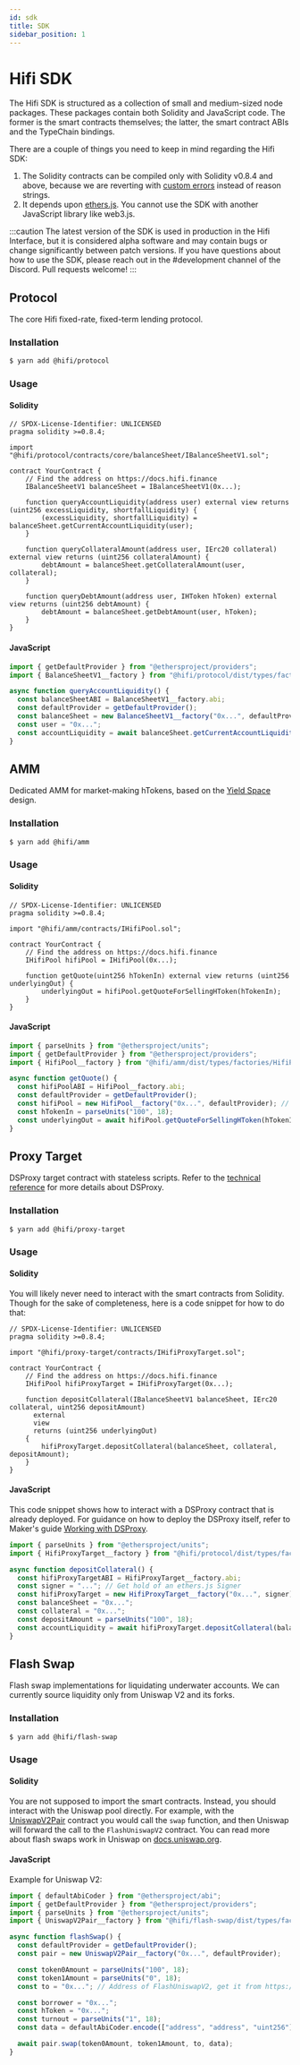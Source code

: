 ```yaml
---
id: sdk
title: SDK
sidebar_position: 1
---
```


# Hifi SDK

The Hifi SDK is structured as a collection of small and medium-sized node packages. These packages contain both
Solidity and JavaScript code. The former is the smart contracts themselves; the latter, the smart contract ABIs and the
TypeChain bindings.

There are a couple of things you need to keep in mind regarding the Hifi SDK:

1. The Solidity contracts can be compiled only with Solidity v0.8.4 and above, because we are reverting with [custom
   errors](https://blog.soliditylang.org/2021/04/21/custom-errors/) instead of reason strings.
2. It depends upon [ethers.js](https://github.com/ethers-io/ethers.js). You cannot use the SDK with another JavaScript library
   like web3.js.

:::caution
The latest version of the SDK is used in production in the Hifi Interface, but it is considered alpha software and may contain bugs or change significantly between patch versions. If you have questions about how to use the SDK, please reach out in the #development channel of the Discord. Pull requests welcome!
:::

## Protocol

The core Hifi fixed-rate, fixed-term lending protocol.

### Installation

```bash
$ yarn add @hifi/protocol
```

### Usage

#### Solidity

```solidity
// SPDX-License-Identifier: UNLICENSED
pragma solidity >=0.8.4;

import "@hifi/protocol/contracts/core/balanceSheet/IBalanceSheetV1.sol";

contract YourContract {
    // Find the address on https://docs.hifi.finance
    IBalanceSheetV1 balanceSheet = IBalanceSheetV1(0x...);

    function queryAccountLiquidity(address user) external view returns (uint256 excessLiquidity, shortfallLiquidity) {
        (excessLiquidity, shortfallLiquidity) = balanceSheet.getCurrentAccountLiquidity(user);
    }

    function queryCollateralAmount(address user, IErc20 collateral) external view returns (uint256 collateralAmount) {
        debtAmount = balanceSheet.getCollateralAmount(user, collateral);
    }

    function queryDebtAmount(address user, IHToken hToken) external view returns (uint256 debtAmount) {
        debtAmount = balanceSheet.getDebtAmount(user, hToken);
    }
}
```

#### JavaScript

```javascript
import { getDefaultProvider } from "@ethersproject/providers";
import { BalanceSheetV1__factory } from "@hifi/protocol/dist/types/factories/BalanceSheet__factory";

async function queryAccountLiquidity() {
  const balanceSheetABI = BalanceSheetV1__factory.abi;
  const defaultProvider = getDefaultProvider();
  const balanceSheet = new BalanceSheetV1__factory("0x...", defaultProvider); // Find the address on https://docs.hifi.finance
  const user = "0x...";
  const accountLiquidity = await balanceSheet.getCurrentAccountLiquidity(user);
}
```

## AMM

Dedicated AMM for market-making hTokens, based on the [Yield Space](https://yield.is/YieldSpace.pdf) design.

### Installation

```bash
$ yarn add @hifi/amm
```

### Usage

#### Solidity

```solidity
// SPDX-License-Identifier: UNLICENSED
pragma solidity >=0.8.4;

import "@hifi/amm/contracts/IHifiPool.sol";

contract YourContract {
    // Find the address on https://docs.hifi.finance
    IHifiPool hifiPool = IHifiPool(0x...);

    function getQuote(uint256 hTokenIn) external view returns (uint256 underlyingOut) {
        underlyingOut = hifiPool.getQuoteForSellingHToken(hTokenIn);
    }
}
```

#### JavaScript

```javascript
import { parseUnits } from "@ethersproject/units";
import { getDefaultProvider } from "@ethersproject/providers";
import { HifiPool__factory } from "@hifi/amm/dist/types/factories/HifiPool__factory";

async function getQuote() {
  const hifiPoolABI = HifiPool__factory.abi;
  const defaultProvider = getDefaultProvider();
  const hifiPool = new HifiPool__factory("0x...", defaultProvider); // Find the address on https://docs.hifi.finance
  const hTokenIn = parseUnits("100", 18);
  const underlyingOut = await hifiPool.getQuoteForSellingHToken(hTokenIn);
}
```

## Proxy Target

DSProxy target contract with stateless scripts. Refer to the [technical reference](../technical-reference/periphery.md) for more details about DSProxy.

### Installation

```bash
$ yarn add @hifi/proxy-target
```

### Usage

#### Solidity

You will likely never need to interact with the smart contracts from Solidity. Though for the sake of completeness, here is a code snippet for how to do that:

```solidity
// SPDX-License-Identifier: UNLICENSED
pragma solidity >=0.8.4;

import "@hifi/proxy-target/contracts/IHifiProxyTarget.sol";

contract YourContract {
    // Find the address on https://docs.hifi.finance
    IHifiPool hifiProxyTarget = IHifiProxyTarget(0x...);

    function depositCollateral(IBalanceSheetV1 balanceSheet, IErc20 collateral, uint256 depositAmount)
      external
      view
      returns (uint256 underlyingOut)
    {
        hifiProxyTarget.depositCollateral(balanceSheet, collateral, depositAmount);
    }
}
```

#### JavaScript

This code snippet shows how to interact with a DSProxy contract that is already deployed. For guidance on how to
deploy the DSProxy itself, refer to Maker's guide [Working with
DSProxy](https://github.com/makerdao/developerguides/blob/master/devtools/working-with-dsproxy/working-with-dsproxy.md).

```javascript
import { parseUnits } from "@ethersproject/units";
import { HifiProxyTarget__factory } from "@hifi/protocol/dist/types/factories/HifiProxyTarget__factory";

async function depositCollateral() {
  const hifiProxyTargetABI = HifiProxyTarget__factory.abi;
  const signer = "..."; // Get hold of an ethers.js Signer
  const hifiProxyTarget = new HifiProxyTarget__factory("0x...", signer); // Find the address on https://docs.hifi.finance
  const balanceSheet = "0x...";
  const collateral = "0x...";
  const depositAmount = parseUnits("100", 18);
  const accountLiquidity = await hifiProxyTarget.depositCollateral(balanceSheet, collateral, depositAmount);
}
```

## Flash Swap

Flash swap implementations for liquidating underwater accounts. We can currently source liquidity only from Uniswap V2
and its forks.

### Installation

```bash
$ yarn add @hifi/flash-swap
```

### Usage

#### Solidity

You are not supposed to import the smart contracts. Instead, you should interact with the Uniswap pool
directly. For example, with the [UniswapV2Pair](https://github.com/Uniswap/v2-core/blob/v1.0.1/contracts/UniswapV2Pair.sol)
contract you would call the `swap` function, and then Uniswap will forward the call to the `FlashUniswapV2`
contract. You can read more about flash swaps work in Uniswap on
[docs.uniswap.org](https://docs.uniswap.org/protocol/V2/concepts/core-concepts/flash-swaps).

#### JavaScript

Example for Uniswap V2:

```javascript
import { defaultAbiCoder } from "@ethersproject/abi";
import { getDefaultProvider } from "@ethersproject/providers";
import { parseUnits } from "@ethersproject/units";
import { UniswapV2Pair__factory } from "@hifi/flash-swap/dist/types/factories/UniswapV2Pair__factory";

async function flashSwap() {
  const defaultProvider = getDefaultProvider();
  const pair = new UniswapV2Pair__factory("0x...", defaultProvider);

  const token0Amount = parseUnits("100", 18);
  const token1Amount = parseUnits("0", 18);
  const to = "0x..."; // Address of FlashUniswapV2, get it from https://docs.hifi.finance

  const borrower = "0x...";
  const hToken = "0x...";
  const turnout = parseUnits("1", 18);
  const data = defaultAbiCoder.encode(["address", "address", "uint256"], [borrower, hToken, turnout]);

  await pair.swap(token0Amount, token1Amount, to, data);
}
```
